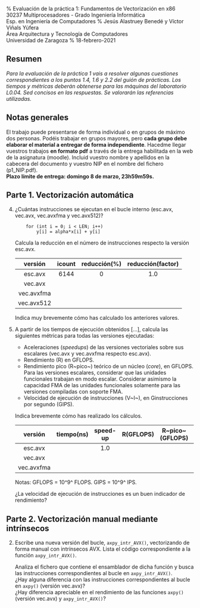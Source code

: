 % Evaluación de la práctica 1: Fundamentos de Vectorización en x86  
  30237 Multiprocesadores - Grado Ingeniería Informática  
  Esp. en Ingeniería de Computadores
% Jesús Alastruey Benedé y Víctor Viñals Yúfera  
  Área Arquitectura y Tecnología de Computadores  
  Universidad de Zaragoza
% 18-febrero-2021


## Resumen

_Para la evaluación de la práctica 1 vais a resolver algunas cuestiones
correspondientes a los puntos 1.4, 1.6 y 2.2 del guión de prácticas.
Los tiempos y métricas deberán obtenerse para las máquinas del laboratorio L0.04.
Sed concisos en las respuestas. Se valorarán las referencias utilizadas._

## Notas generales

El trabajo puede presentarse de forma individual o en grupos de máximo dos personas.
Podéis trabajar en grupos mayores, pero **cada grupo debe elaborar el material a entregar de forma independiente**.
Hacedme llegar vuestros trabajos **en formato pdf** a través de la entrega habilitada en la web de la asignatura (moodle).
Incluid vuestro nombre y apellidos en la cabecera del documento y vuestro NIP en el nombre del fichero (p1_NIP.pdf).  
**Plazo límite de entrega: domingo 8 de marzo, 23h59m59s.**


## Parte 1. Vectorización automática

4.  ¿Cuántas instrucciones se ejecutan en el bucle interno (esc.avx, vec.avx, vec.avxfma y vec.avx512)?

            for (int i = 0; i < LEN; i++)
                y[i] = alpha*x[i] + y[i]

    Calcula la reducción en el número de instrucciones respecto la versión esc.avx.

	|  versión   |   icount   | reducción(%) | reducción(factor) |
	|:----------:|:----------:|:------------:|:-----------------:|
	|  esc.avx   |    6144    |       0      |        1.0        |
	|  vec.avx   |            |              |                   |
	| vec.avxfma |            |              |                   |
	| vec.avx512 |            |              |                   |

    Indica muy brevemente cómo has calculado los anteriores valores.


6.  A partir de los tiempos de ejecución obtenidos [...],
    calcula las siguientes métricas para todas las versiones ejecutadas:

    - Aceleraciones (_speedups_) de las versiones vectoriales sobre sus escalares (vec.avx y vec.avxfma respecto esc.avx).
    - Rendimiento (R) en GFLOPS.
    - Rendimiento pico (R~pico~) teórico de un núcleo (_core_), en GFLOPS.
      Para las versiones escalares, considerar que las unidades funcionales trabajan en modo escalar.
      Considerar asimismo la capacidad FMA de las unidades funcionales solamente para las versiones compiladas con soporte FMA.
    - Velocidad de ejecución de instrucciones (V~I~), en Ginstrucciones por segundo (GIPS).

    Indica brevemente cómo has realizado los cálculos.

	|  versión   | tiempo(ns) |  speed-up |  R(GFLOPS)  |R~pico~(GFLOPS)| V~I~(GIPS) |
	|:----------:|:----------:|:---------:|:-----------:|:-------------:|:----------:|
	|  esc.avx   |            |    1.0    |             |               |            |
	|  vec.avx   |            |           |             |               |            |
	| vec.avxfma |            |           |             |               |            |

    Notas: GFLOPS = 10^9^ FLOPS. GIPS = 10^9^ IPS.

    ¿La velocidad de ejecución de instrucciones es un buen indicador de rendimiento?  

    
## Parte 2. Vectorización manual mediante intrínsecos

2.  Escribe una nueva versión del bucle, `axpy_intr_AVX()`, vectorizando de forma
    manual con intrínsecos AVX.
    Lista el código correspondiente a la función `axpy_intr_AVX()`.

    Analiza el fichero que contiene el ensamblador de dicha función y
    busca las instrucciones correspondientes al bucle en `axpy_intr_AVX()`.  
    ¿Hay alguna diferencia con las instrucciones correspondientes al bucle en `axpy()` (versión vec.avx)?  
    ¿Hay diferencia apreciable en el rendimiento de las funciones `axpy()` (versión vec.avx) y `axpy_intr_AVX()`?
